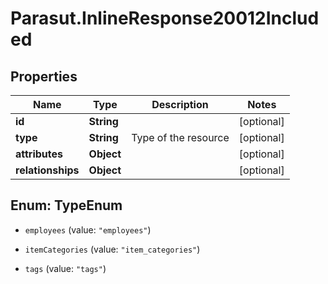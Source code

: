# Parasut.InlineResponse20012Included

## Properties
Name | Type | Description | Notes
------------ | ------------- | ------------- | -------------
**id** | **String** |  | [optional] 
**type** | **String** | Type of the resource | [optional] 
**attributes** | **Object** |  | [optional] 
**relationships** | **Object** |  | [optional] 


<a name="TypeEnum"></a>
## Enum: TypeEnum


* `employees` (value: `"employees"`)

* `itemCategories` (value: `"item_categories"`)

* `tags` (value: `"tags"`)





